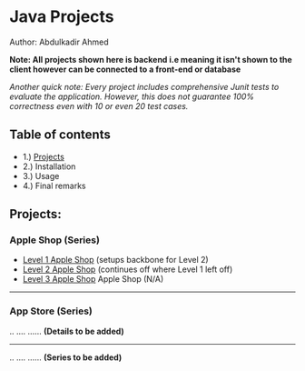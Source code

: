 # Java Projects

Author: Abdulkadir Ahmed

**Note: All projects shown here is backend i.e meaning it isn't shown to the client however can be connected to a front-end or database**

*Another quick note: Every project includes comprehensive Junit tests to evaluate the application. However, this does not guarantee 100% correctness even with 10 or even 20 test cases.* 

## Table of contents 

- 1.) [Projects](#projects)
- 2.) Installation
- 3.) Usage
- 4.) Final remarks

## Projects: 

### Apple Shop (Series) 

 - [Level 1 Apple Shop](./Level1AppleShop) (setups backbone for Level 2)
 - [Level 2 Apple Shop](./Level2AppleShop) (continues off where Level 1 left off) 
 - [Level 3 Apple Shop](./Level3AppleShop) Apple Shop (N/A)

_________________________________________________________________________________________________________________________________________________________________________________

### App Store (Series)

..
....
...... **(Details to be added)**

_________________________________________________________________________________________________________________________________________________________________________________

..
....
...... **(Series to be added)**
